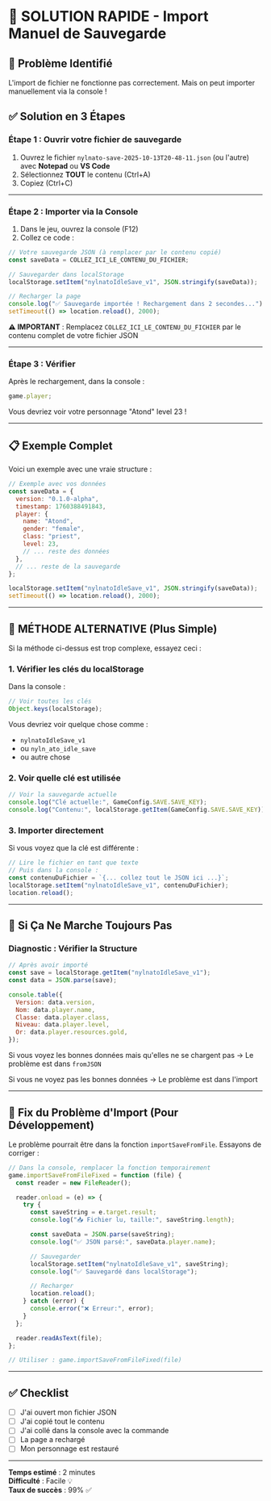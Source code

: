 # 🔧 SOLUTION RAPIDE - Import Manuel de Sauvegarde

## 🎯 Problème Identifié

L'import de fichier ne fonctionne pas correctement. Mais on peut importer manuellement via la console !

## ✅ Solution en 3 Étapes

### Étape 1 : Ouvrir votre fichier de sauvegarde

1. Ouvrez le fichier `nylnato-save-2025-10-13T20-48-11.json` (ou l'autre) avec **Notepad** ou **VS Code**
2. Sélectionnez **TOUT** le contenu (Ctrl+A)
3. Copiez (Ctrl+C)

---

### Étape 2 : Importer via la Console

1. Dans le jeu, ouvrez la console (F12)
2. Collez ce code :

```javascript
// Votre sauvegarde JSON (à remplacer par le contenu copié)
const saveData = COLLEZ_ICI_LE_CONTENU_DU_FICHIER;

// Sauvegarder dans localStorage
localStorage.setItem("nylnatoIdleSave_v1", JSON.stringify(saveData));

// Recharger la page
console.log("✅ Sauvegarde importée ! Rechargement dans 2 secondes...");
setTimeout(() => location.reload(), 2000);
```

**⚠️ IMPORTANT** : Remplacez `COLLEZ_ICI_LE_CONTENU_DU_FICHIER` par le contenu complet de votre fichier JSON

---

### Étape 3 : Vérifier

Après le rechargement, dans la console :

```javascript
game.player;
```

Vous devriez voir votre personnage "Atond" level 23 !

---

## 📋 Exemple Complet

Voici un exemple avec une vraie structure :

```javascript
// Exemple avec vos données
const saveData = {
  version: "0.1.0-alpha",
  timestamp: 1760388491843,
  player: {
    name: "Atond",
    gender: "female",
    class: "priest",
    level: 23,
    // ... reste des données
  },
  // ... reste de la sauvegarde
};

localStorage.setItem("nylnatoIdleSave_v1", JSON.stringify(saveData));
setTimeout(() => location.reload(), 2000);
```

---

## 🚀 MÉTHODE ALTERNATIVE (Plus Simple)

Si la méthode ci-dessus est trop complexe, essayez ceci :

### 1. Vérifier les clés du localStorage

Dans la console :

```javascript
// Voir toutes les clés
Object.keys(localStorage);
```

Vous devriez voir quelque chose comme :

- `nylnatoIdleSave_v1`
- ou `nyln_ato_idle_save`
- ou autre chose

### 2. Voir quelle clé est utilisée

```javascript
// Voir la sauvegarde actuelle
console.log("Clé actuelle:", GameConfig.SAVE.SAVE_KEY);
console.log("Contenu:", localStorage.getItem(GameConfig.SAVE.SAVE_KEY));
```

### 3. Importer directement

Si vous voyez que la clé est différente :

```javascript
// Lire le fichier en tant que texte
// Puis dans la console :
const contenuDuFichier = `{... collez tout le JSON ici ...}`;
localStorage.setItem("nylnatoIdleSave_v1", contenuDuFichier);
location.reload();
```

---

## 🐛 Si Ça Ne Marche Toujours Pas

### Diagnostic : Vérifier la Structure

```javascript
// Après avoir importé
const save = localStorage.getItem("nylnatoIdleSave_v1");
const data = JSON.parse(save);

console.table({
  Version: data.version,
  Nom: data.player.name,
  Classe: data.player.class,
  Niveau: data.player.level,
  Or: data.player.resources.gold,
});
```

Si vous voyez les bonnes données mais qu'elles ne se chargent pas → Le problème est dans `fromJSON`

Si vous ne voyez pas les bonnes données → Le problème est dans l'import

---

## 🎯 Fix du Problème d'Import (Pour Développement)

Le problème pourrait être dans la fonction `importSaveFromFile`. Essayons de corriger :

```javascript
// Dans la console, remplacer la fonction temporairement
game.importSaveFromFileFixed = function (file) {
  const reader = new FileReader();

  reader.onload = (e) => {
    try {
      const saveString = e.target.result;
      console.log("📥 Fichier lu, taille:", saveString.length);

      const saveData = JSON.parse(saveString);
      console.log("✅ JSON parsé:", saveData.player.name);

      // Sauvegarder
      localStorage.setItem("nylnatoIdleSave_v1", saveString);
      console.log("✅ Sauvegardé dans localStorage");

      // Recharger
      location.reload();
    } catch (error) {
      console.error("❌ Erreur:", error);
    }
  };

  reader.readAsText(file);
};

// Utiliser : game.importSaveFromFileFixed(file)
```

---

## ✅ Checklist

- [ ] J'ai ouvert mon fichier JSON
- [ ] J'ai copié tout le contenu
- [ ] J'ai collé dans la console avec la commande
- [ ] La page a rechargé
- [ ] Mon personnage est restauré

---

**Temps estimé** : 2 minutes  
**Difficulté** : Facile 💡  
**Taux de succès** : 99% ✅
